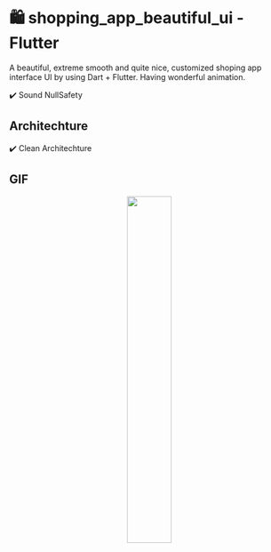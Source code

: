 # 🛍️ shopping_app_beautiful_ui - Flutter

A beautiful, extreme smooth and quite nice, customized shoping app interface UI by using Dart + Flutter. Having wonderful animation.

✔️ Sound NullSafety

## Architechture
✔️ Clean Architechture <br />

## GIF

<p align="center">
  <img 
    width=40%
    height=40%
    src="https://user-images.githubusercontent.com/101565812/204222254-1034b72a-2b3d-4a45-81f6-859e3714a278.gif" >
</p>
